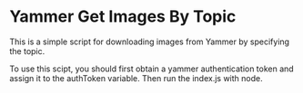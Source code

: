 # Yammer Get Images By Topic

This is a simple script for downloading images from Yammer by specifying the topic.

To use this scipt, you should first obtain a yammer authentication token and assign it to the authToken variable. Then run the index.js with node.

